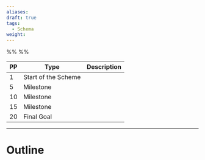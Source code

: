 ```yaml
---
aliases: 
draft: true
tags:
  - Schema
weight:
---
```

%%
%%

| PP  | Type                | Description |
| --- | ------------------- | ----------- |
| 1   | Start of the Scheme |             |
| 5   | Milestone           |             |
| 10  | Milestone           |             |
| 15  | Milestone           |             |
| 20  | Final Goal          |             |

---

<h1 class='centerText'>Outline</h1>


